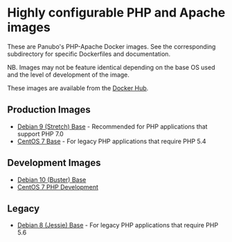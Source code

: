 # Highly configurable PHP and Apache images

These are Panubo's PHP-Apache Docker images. See the corresponding subdirectory for specific Dockerfiles and documentation.

NB. Images may not be feature identical depending on the base OS used and the level of development of the image.

These images are available from the [Docker Hub](https://hub.docker.com/r/panubo/php-apache/).

## Production Images

- [Debian 9 (Stretch) Base](/debian9) - Recommended for PHP applications that support PHP 7.0
- [CentOS 7 Base](/centos7) - For legacy PHP applications that require PHP 5.4

## Development Images

- [Debian 10 (Buster) Base](/debian10)
- [CentOS 7 PHP Development](/centos7)

## Legacy

- [Debian 8 (Jessie) Base](/debian8) - For legacy PHP applications that require PHP 5.6
